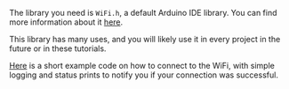 The library you need is `WiFi.h`, a default Arduino IDE library. You can find more information about it [here](https://www.php.net/manual/en/function.mail.php).

This library has many uses, and you will likely use it in every project in the future or in these tutorials.

[Here](https://github.com/MatusRepkaSolutions/ESP-Arduino-Internet-Basics/blob/main/ESP%20basics/2.%20WiFi%20/WiFi/WiFi.ino) is a short example code on how to connect to the WiFi, with simple logging and status prints to notify you if your connection was successful.

